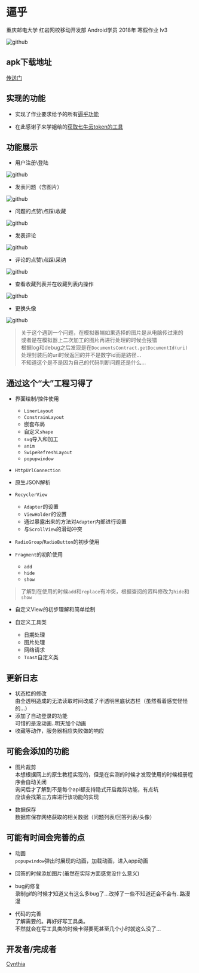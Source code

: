 # 逼乎

重庆邮电大学 红岩网校移动开发部 Android学员 2018年 寒假作业 lv3

![github](https://github.com/Cchanges/Bihu/blob/master/app/src/main/res/mipmap-xhdpi/logo.png)

## apk下载地址

[传送门](https://github.com/Cchanges/Bihu/blob/master/app/release/app-release.apk)

## 实现的功能

* 实现了作业要求给予的所有[逼乎功能](https://github.com/jay68/bihu_web/wiki/%E9%80%BC%E4%B9%8EAPI%E6%96%87%E6%A1%A3)

* 在此感谢子来学姐给的[获取七牛云token的工具](https://github.com/Zzzia/qiniuToken)

## 功能展示
* 用户注册\登陆

![github](https://github.com/Cchanges/Bihu/blob/master/gif/Animation1.gif)

* 发表问题（含图片）

![github](https://github.com/Cchanges/Bihu/blob/master/gif/Animation2.gif)

* 问题的点赞\点踩\收藏

![github](https://github.com/Cchanges/Bihu/blob/master/gif/Animation3.gif)

* 发表评论

![github](https://github.com/Cchanges/Bihu/blob/master/gif/Animation4.gif)

* 评论的点赞\点踩\采纳

![github](https://github.com/Cchanges/Bihu/blob/master/gif/Animation5.gif)

* 查看收藏列表并在收藏列表内操作

![github](https://github.com/Cchanges/Bihu/blob/master/gif/Animation6.gif)

* 更换头像

![github](https://github.com/Cchanges/Bihu/blob/master/gif/Animation7.gif)

>关于这个遇到一个问题，在模拟器端如果选择的图片是从电脑传过来的<br/>
或者是在模拟器上二次加工的图片再进行处理的时候会报错<br/>
根据log和debug之后发现是在`DocumentsContract.getDocumentId(uri)`<br/>
处理封装后的uri时候返回的并不是数字id而是路径...<br/>
>不知道这个是不是因为自己的代码判断问题还是什么...

## 通过这个“大”工程习得了
* 界面绘制/控件使用
  * `LinerLayout`
  * `ConstrainLayout`
  * 嵌套布局
  * 自定义`shape`
  * `svg`导入和加工
  * `anim`
  * `SwipeRefreshLayout`
  * `popupwindow`
  
* `HttpUrlConnection`

* 原生JSON解析

* `RecyclerView`
  * `Adapter`的设置
  * `ViewHolder`的设置
  * 通过暴露出来的方法对`Adapter`内部进行设置
  * 与`ScrollView`的滑动冲突

* `RadioGroup`/`RadioButton`的初步使用

* `Fragment`的初阶使用
  * `add`
  * `hide`
  * `show`
>了解到在使用的时候`add`和`replace`有冲突，根据查阅的资料修改为`hide`和`show`

* 自定义View的初步理解和简单绘制

* 自定义工具类  
  * 日期处理  
  * 图片处理  
  * 网络请求  
  * `Toast`自定义类

## 更新日志
* 状态栏的修改<br/>
由全透明造成的无法读取时间改成了半透明黑底状态栏（虽然看着感觉怪怪的...）
* 添加了自动登录的功能<br/>
可惜的是没动画..明天加个动画
* 收藏等动作，服务器相应失败做的响应

## 可能会添加的功能

* 图片裁剪<br/>
本想根据网上的原生教程实现的，但是在实测的时候才发现使用的时候相册程序会自动关闭<br/>
询问后才了解到不是每个api都支持隐式开启裁剪功能，有点坑<br/>
应该会找第三方库进行该功能的实现

* 数据保存<br/>
数据库保存网络获取的相关数据（问题列表/回答列表/头像）

## 可能有时间会完善的点

* 动画<br/>
`popupwindow`弹出时展现的动画，加载动画，进入app动画

* 回答的时候添加图片(虽然在实际方面感觉没什么意义)

* bug的修复<br/>
录制gif的时候才知道又有这么多bug了...改掉了一些不知道还会不会有..路漫漫

* 代码的完善<br/>
了解需要的。再好好写工具类。<br/>
不然就会在写工具类的时候卡得要死甚至几个小时就这么没了...

## 开发者/完成者
[Cynthia](https://github.com/Cchanges)

